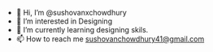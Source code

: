 - 👋 Hi, I’m @sushovanxchowdhury
- 👀 I’m interested in Designing
- 🌱 I’m currently learning designing skils.
- 📫 How to reach me sushovanchowdhury41@gmail.com

<!---
sushovanxchowdhury/sushovanxchowdhury is a ✨ special ✨ repository because its `README.md` (this file) appears on your GitHub profile.
You can click the Preview link to take a look at your changes.
--->
